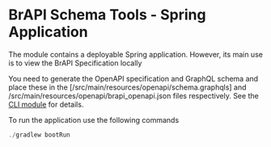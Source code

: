 # BrAPI Schema Tools - Spring Application

The module contains a deployable Spring application. However, its main use is to view the BrAPI Specification locally

You need to generate the OpenAPI specification and GraphQL schema and place these in the
[/src/main/resources/openapi/schema.graphqls] and /src/main/resources/openapi/brapi_openapi.json
files respectively. See the [CLI module](../cli/README.md) for details.

To run the application use the following commands

```powershell
./gradlew bootRun
```

